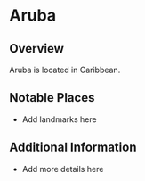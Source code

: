 # Aruba
## Overview
Aruba is located in Caribbean.

## Notable Places
- Add landmarks here

## Additional Information
- Add more details here
